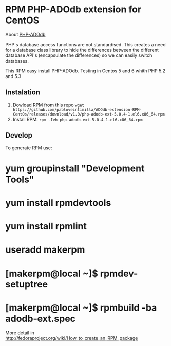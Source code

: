 RPM PHP-ADOdb extension for CentOS
===================================

About [PHP-ADOdb](http://phplens.com/lens/adodb/docs-adodb.htm)

PHP's database access functions are not standardised. This creates a need for a database class library to hide the differences between the different database API's (encapsulate the differences) so we can easily switch databases. 

This RPM easy install PHP-ADOdb.
Testing in Centos 5 and 6 whith PHP 5.2 and 5.3

Instalation
------------

1. Dowload RPM from this repo
    `wget https://github.com/pabloveintimilla/ADOdb-extension-RPM-CentOs/releases/download/v1.0/php-adodb-ext-5.0.4-1.el6.x86_64.rpm`
2. Install RPM: 
    `rpm -Ivh php-adodb-ext-5.0.4-1.el6.x86_64.rpm`

Develop
------------

To generate RPM use:

 # yum groupinstall "Development Tools" 
 # yum install rpmdevtools
 # yum install rpmlint

 # useradd makerpm

 # [makerpm@local ~]$ rpmdev-setuptree

 # [makerpm@local ~]$ rpmbuild -ba adodb-ext.spec

More detail in http://fedoraproject.org/wiki/How_to_create_an_RPM_package
